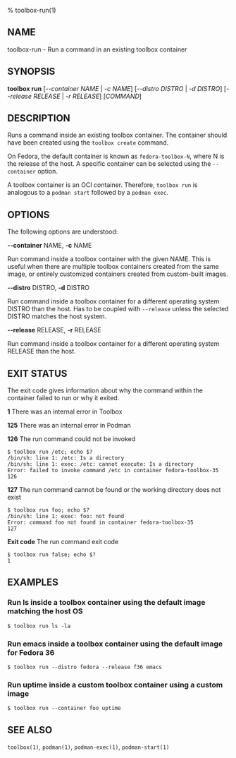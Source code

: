 % toolbox-run(1)

## NAME
toolbox\-run - Run a command in an existing toolbox container

## SYNOPSIS
**toolbox run** [*--container NAME* | *-c NAME*]
            [*--distro DISTRO* | *-d DISTRO*]
            [*--release RELEASE* | *-r RELEASE*]
            [*COMMAND*]

## DESCRIPTION

Runs a command inside an existing toolbox container. The container should have
been created using the `toolbox create` command.

On Fedora, the default container is known as `fedora-toolbox-N`, where N is
the release of the host. A specific container can be selected using the
`--container` option.

A toolbox container is an OCI container. Therefore, `toolbox run` is analogous
to a `podman start` followed by a `podman exec`.

## OPTIONS ##

The following options are understood:

**--container** NAME, **-c** NAME

Run command inside a toolbox container with the given NAME. This is useful
when there are multiple toolbox containers created from the same image, or
entirely customized containers created from custom-built images.

**--distro** DISTRO, **-d** DISTRO

Run command inside a toolbox container for a different operating system DISTRO
than the host. Has to be coupled with `--release` unless the selected DISTRO
matches the host system.

**--release** RELEASE, **-r** RELEASE

Run command inside a toolbox container for a different operating system
RELEASE than the host.

## EXIT STATUS

The exit code gives information about why the command within the container
failed to run or why it exited.

**1** There was an internal error in Toolbox

**125** There was an internal error in Podman

**126** The run command could not be invoked

```
$ toolbox run /etc; echo $?
/bin/sh: line 1: /etc: Is a directory
/bin/sh: line 1: exec: /etc: cannot execute: Is a directory
Error: failed to invoke command /etc in container fedora-toolbox-35
126
```

**127** The run command cannot be found or the working directory does not exist

```
$ toolbox run foo; echo $?
/bin/sh: line 1: exec: foo: not found
Error: command foo not found in container fedora-toolbox-35
127
```

**Exit code** The run command exit code

```
$ toolbox run false; echo $?
1
```

## EXAMPLES

### Run ls inside a toolbox container using the default image matching the host OS

```
$ toolbox run ls -la
```

### Run emacs inside a toolbox container using the default image for Fedora 36

```
$ toolbox run --distro fedora --release f36 emacs
```

### Run uptime inside a custom toolbox container using a custom image

```
$ toolbox run --container foo uptime
```

## SEE ALSO

`toolbox(1)`, `podman(1)`, `podman-exec(1)`, `podman-start(1)`
